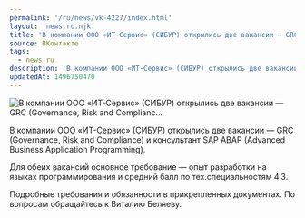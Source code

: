 ```yaml
---
permalink: '/ru/news/vk-4227/index.html'
layout: 'news.ru.njk'
title: 'В компании ООО «ИТ-Сервис» (СИБУР) открылись две вакансии — GRC (Governance, Risk and Complianc'
source: ВКонтакте
tags:
  - news_ru
description: 'В компании ООО «ИТ-Сервис» (СИБУР) открылись две вакансии — GRC (Governance, Risk and Complianc…'
updatedAt: 1496750470
---
```

![В компании ООО «ИТ-Сервис» (СИБУР) открылись две вакансии — GRC (Governance, Risk and Complianc…](https://sun9-65.userapi.com/impf/c837635/v837635501/3a2e7/MKpy5dgIR90.jpg?size=1280x853&quality=96&sign=f59d0043451e2d4fc0ea63041ecd80d1&c_uniq_tag=RXk_3NZA7Qdft_5UxkcdKBIoIXbNmxUkh-XeddqM0cE&type=album)

В компании ООО «ИТ-Сервис» (СИБУР) открылись две вакансии — GRC (Governance, Risk and Compliance) и консультант SAP ABAP (Advanced Business Application Programming).

Для обеих вакансий основное требование — опыт разработки на языках программирования и средний балл по тех.специальностям 4.3.

Подробные требования и обязанности в прикрепленных документах.
По вопросам обращайтесь к Виталию Беляеву.
